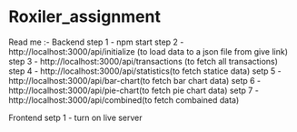 # Roxiler_assignment
Read me :-
Backend
step 1 - npm start
step 2 - http://localhost:3000/api/initialize (to load data to a json file from give link)
step 3 - http://localhost:3000/api/transactions (to fetch all transactions)
step 4 - http://localhost:3000/api/statistics(to fetch statice data)
setp 5 - http://localhost:3000/api/bar-chart(to fetch bar chart data)
setp 6 - http://localhost:3000/api/pie-chart(to fetch pie chart data)
setp 7 - http://localhost:3000/api/combined(to fetch combained data)

Frontend
setp 1 - turn on live server
